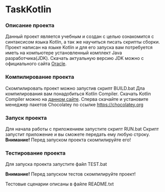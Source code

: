 # TaskKotlin
### Описание проекта
Данный проект является учебным и создан с целью ознакомится с синтаксисом языка Kotlin, а так же научиться писать скрипты сборки.
Проект написан на языке Kotlin и для его запуска вам потребуется иметь на компьютере установленный комплект Java разработчика(JDK).
Скачать актуальную версию JDK можно с официального сайта [Oracle](https://www.oracle.com/java/technologies/javase/javase-jdk8-downloads.html).
### Компилирование проекта
Cкомпилировать проект можно запустив скрипт BUILD.bat
Дла компилирования вам понадобиться Kotlin Compiler. Скачать Kotlin Compiler можно на [данном сайте](https://chocolatey.org/packages/kotlinc).
Сперва скачайте и установите менеджер пакетов Chocolatey по ссылке https://chocolatey.org
### Запуск проекта
Для начала работы с приложением запустите скрипт RUN.bat
Скрипт запустит приложение и вы сможете передать ему любую строку. 
 **Внимание!** Перед запуском проекта скомпилируйте его!
### Тестирование проекта
Для запуска проекта запустите файл TEST.bat

**Внимание!** Перед запуском тестов скомпилируйте проект!

Тестовые сценарии описаны в файле README.txt
